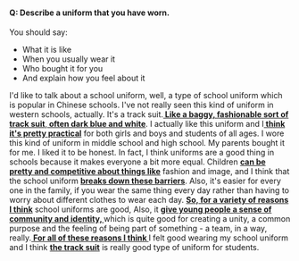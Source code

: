 #### Q: Describe a uniform that you have worn.
You should say:
- What it is like
- When you usually wear it
- Who bought it for you
- And explain how you feel about it

I'd like to talk about a school uniform, well, a type of school uniform which is popular in Chinese schools. I've not really seen this kind of uniform in western schools, actually. It's a track suit.<b><u> Like a baggy, fashionable sort of track suit</u></b>,<b><u> often dark blue and white</u></b>. I actually like this uniform and I<b><u> think it's pretty practical</u></b> for both girls and boys and students of all ages. I wore this kind of uniform in middle school and high school. My parents bought it for me. I liked it to be honest. In fact, I think uniforms are a good thing in schools because it makes everyone a bit more equal. Children <b><u>can be pretty and competitive about things like</u></b> fashion and image, and I think that the school uniform <b><u>breaks down these barriers</u></b>. Also, it's easier for every one in the family, if you wear the same thing every day rather than having to worry about different clothes to wear each day. <b><u>So, for a variety of reasons I think</u></b> school uniforms are good, Also, it <b><u>give young people a sense of community and identity, </u></b>which is quite good for creating a unity, a common purpose and the feeling of being part of something - a team, in a way, really.<b><u> For all of these reasons I think </u></b>I felt good wearing my school uniform and I think <b><u>the track suit</u></b> is really good type of uniform for students.
